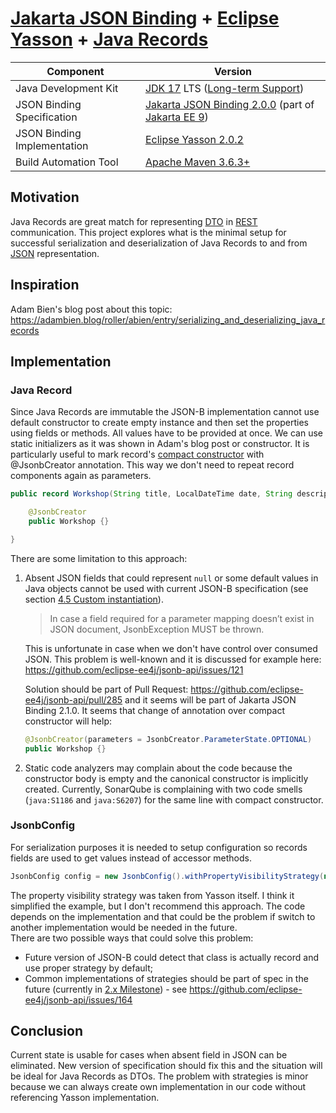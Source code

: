# [Jakarta JSON Binding](https://projects.eclipse.org/projects/ee4j.jsonb) + [Eclipse Yasson](https://projects.eclipse.org/projects/ee4j.jsonb) + [Java Records](https://openjdk.java.net/jeps/395)

| Component                   | Version                                                                                                                                                                            |
|-----------------------------|------------------------------------------------------------------------------------------------------------------------------------------------------------------------------------|
| Java Development Kit        | [JDK 17](https://openjdk.java.net/projects/jdk/17/) LTS ([Long-term Support](https://openjdk.java.net/jeps/322))                                                                   |
| JSON Binding Specification  | [Jakarta JSON Binding 2.0.0](https://jakarta.ee/specifications/jsonb/2.0/jakarta-jsonb-spec-2.0.html) (part of [Jakarta EE 9](https://projects.eclipse.org/releases/jakarta-ee-9)) |
| JSON Binding Implementation | [Eclipse Yasson 2.0.2](https://mvnrepository.com/artifact/org.eclipse/yasson/2.0.2)                                                                                                |
| Build Automation Tool       | [Apache Maven 3.6.3+](https://maven.apache.org/)                                                                                                                                          |

## Motivation
Java Records are great match for representing [DTO](https://en.wikipedia.org/wiki/Data_transfer_object) in [REST](https://en.wikipedia.org/wiki/Representational_state_transfer)
communication. This project explores what is the minimal setup for successful serialization and deserialization of Java Records to and from
[JSON](https://en.wkipedia.org/wiki/JSON) representation.

## Inspiration
Adam Bien's blog post about this topic: https://adambien.blog/roller/abien/entry/serializing_and_deserializing_java_records

## Implementation

### Java Record
Since Java Records are immutable the JSON-B implementation cannot use default constructor to create empty instance and then set the properties using fields or methods. All
values have to be provided at once. We can use static initializers as it was shown in Adam's blog post or constructor. It is particularly useful to mark record's
[compact constructor](https://javaalmanac.io/features/records/#constructors-canonical-custom-and-compact) with @JsonbCreator annotation. This way we don't need to repeat record
components again as parameters.

```java
public record Workshop(String title, LocalDateTime date, String description) {

    @JsonbCreator
    public Workshop {}

}
```

There are some limitation to this approach:
1. Absent JSON fields that could represent `null` or some default values in Java objects cannot be used with current JSON-B specification (see section
   [4.5 Custom instantiation](https://jakarta.ee/specifications/jsonb/2.0/jakarta-jsonb-spec-2.0.html#custom-instantiation)).  
   > In case a field required for a parameter mapping doesn’t exist in JSON document, JsonbException MUST be thrown.  
   
   This is unfortunate in case when we don't have control over consumed JSON. This problem is well-known and it is discussed for example here:
   https://github.com/eclipse-ee4j/jsonb-api/issues/121  
   
   Solution should be part of Pull Request: https://github.com/eclipse-ee4j/jsonb-api/pull/285 and it seems will be part of Jakarta JSON Binding 2.1.0. It seems that change
   of annotation over compact constructor will help:
   ```java
   @JsonbCreator(parameters = JsonbCreator.ParameterState.OPTIONAL)
   public Workshop {}
   ```
   
2. Static code analyzers may complain about the code because the constructor body is empty and the canonical constructor is implicitly created. Currently, SonarQube is
   complaining with two code smells (`java:S1186` and `java:S6207`) for the same line with compact constructor.
   
### JsonbConfig
For serialization purposes it is needed to setup configuration so records fields are used to get values instead of accessor methods.

```java
JsonbConfig config = new JsonbConfig().withPropertyVisibilityStrategy(new org.eclipse.yasson.FieldAccessStrategy());     
```

The property visibility strategy was taken from Yasson itself. I think it simplified the example, but I don't recommend this approach. The code depends on the implementation
and that could be the problem if switch to another implementation would be needed in the future.  
There are two possible ways that could solve this problem:
* Future version of JSON-B could detect that class is actually record and use proper strategy by default;
* Common implementations of strategies should be part of spec in the future (currently in [2.x Milestone](https://github.com/eclipse-ee4j/jsonb-api/milestones)) - see
  https://github.com/eclipse-ee4j/jsonb-api/issues/164

## Conclusion
Current state is usable for cases when absent field in JSON can be eliminated. New version of specification should fix this and the situation will be ideal for Java Records as
DTOs. The problem with strategies is minor because we can always create own implementation in our code without referencing Yasson implementation.
